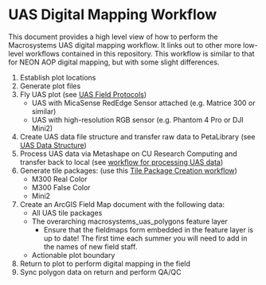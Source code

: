 # UAS Digital Mapping Workflow
This document provides a high level view of how to perform the Macrosystems UAS digital mapping workflow. It links out to other more low-level workflows contained in this repository. This workflow is similar to that for NEON AOP digital mapping, but with some slight differences.

1. Establish plot locations
2. Generate plot files
3. Fly UAS plot (see [UAS Field Protocols](https://github.com/earthlab/macrosystems_fieldwork_hub/blob/main/low-level-workflows/uas_field_protocols.md))
   * UAS with MicaSense RedEdge Sensor attached (e.g. Matrice 300 or similar)
   * UAS with high-resolution RGB sensor (e.g. Phantom 4 Pro or DJI Mini2)
5. Create UAS data file structure and transfer raw data to PetaLibrary (see [UAS Data Structure](https://github.com/earthlab/macrosystems_fieldwork_hub/blob/main/low-level-workflows/uas_data_structure.md))
6. Process UAS data via Metashape on CU Research Computing and transfer back to local (see [workflow for processing UAS data](https://github.com/earthlab/macrosystems_fieldwork_hub/blob/main/low-level-workflows/process_uas_data.md))
7. Generate tile packages: (use this [Tile Package Creation workflow](https://github.com/earthlab/macrosystems_fieldwork_hub/blob/main/low-level-workflows/create_tile_package.md))
   * M300 Real Color
   * M300 False Color
   * Mini2
8. Create an ArcGIS Field Map document with the following data:
   * All UAS tile packages
   * The overarching macrosystems_uas_polygons feature layer
     * Ensure that the fieldmaps form embedded in the feature layer is up to date! The first time each summer you will need to add in the names of new field staff.
   * Actionable plot boundary
9. Return to plot to perform digital mapping in the field
10. Sync polygon data on return and perform QA/QC
